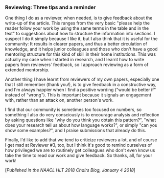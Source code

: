 ### Reviewing: Three tips and a reminder

One thing I do as a reviewer, when needed, is to give feedback about the write-up of the article. This ranges from the very basic "please help the reader follow your work by using the same terms in the table and in the text" to suggestions about how to structure the information into sections. I suspect I do it simply because I like it, but I also think that it is useful for the community: It results in clearer papers, and thus a better circulation of knowledge, and it helps junior colleagues and those who don't have a good mentoring structure for this kind of skill in their home institutions. This was actually my case when I started in research, and I learnt how to write papers from reviewers' feedback, so I approach reviewing as a form of extended mentorship.

Another thing I have learnt from reviewers of my own papers, especially one that I still remember (thank you!), is to give feedback in a constructive way, and I'm always happier when I find a positive wording ("would be better if" instead of "wrong"). This is important because it signals an engagement with, rather than an attack on, another person's work.

I find that our community is sometimes too focused on numbers, so something I also do very consciously is to encourage analysis and reflection by asking questions like "why do you think you obtain this pattern?", "what does your research tell us about how language works?", or simply "can you show some examples?", and I praise submissions that already do this.

Finally, I'd like to add that we tend to criticize reviewers a lot, and of course I get mad at Reviewer #3, too, but I think it's good to remind ourselves of how privileged we are to routinely get colleagues who don't even know us take the time to read our work and give feedback. So thanks, all, for your work!

[_Published in the NAACL HLT 2018 Chairs Blog, January 4 2018_]
